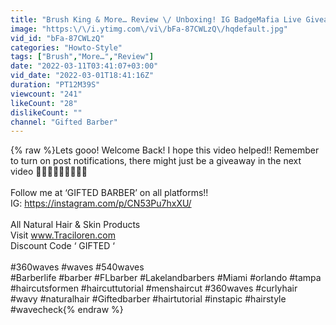 ```yaml
---
title: "Brush King & More… Review \/ Unboxing! IG BadgeMafia Live Giveaway (BEHIND the Scene)"
image: "https:\/\/i.ytimg.com\/vi\/bFa-87CWLzQ\/hqdefault.jpg"
vid_id: "bFa-87CWLzQ"
categories: "Howto-Style"
tags: ["Brush","More…","Review"]
date: "2022-03-11T03:41:07+03:00"
vid_date: "2022-03-01T18:41:16Z"
duration: "PT12M39S"
viewcount: "241"
likeCount: "28"
dislikeCount: ""
channel: "Gifted Barber"
---
```

{% raw %}Lets gooo! Welcome Back! I hope this video helped!! Remember to turn on post notifications, there might just be a giveaway in the next video 🤫🤫🤫😎😎😎😎😎😎<br /><br />Follow me at ‘GIFTED BARBER’ on all platforms!! <br />IG: <a rel="nofollow" target="blank" href="https://instagram.com/p/CN53Pu7hxXU/">https://instagram.com/p/CN53Pu7hxXU/</a><br /><br />All Natural Hair &amp; Skin Products <br />Visit www.Traciloren.com <br />Discount Code ‘ GIFTED ‘<br /><br />#360waves #waves #540waves<br />#Barberlife #barber #FLbarber #Lakelandbarbers #Miami #orlando #tampa #haircutsformen #haircuttutorial #menshaircut #360waves #curlyhair #wavy  #naturalhair #Giftedbarber #hairtutorial #instapic #hairstyle #wavecheck{% endraw %}
